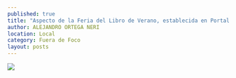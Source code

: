 ```yaml
---
published: true
title: "Aspecto de la Feria del Libro de Verano, establecida en Portal de Rosales del centro de la ciudad capital"
author: ALEJANDRO ORTEGA NERI
location: Local
category: Fuera de Foco
layout: posts
---
```


![](http://i.imgur.com/EE5xVT0m.jpg)

